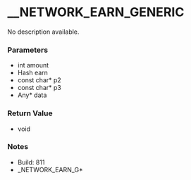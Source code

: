 # __NETWORK_EARN_GENERIC

No description available.

### Parameters
* int amount
* Hash earn
* const char* p2
* const char* p3
* Any* data

### Return Value
* void

### Notes
* Build: 811
* _NETWORK_EARN_G*

